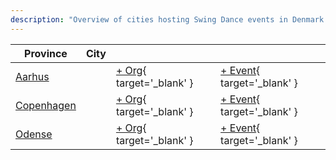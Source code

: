```yaml
---
description: "Overview of cities hosting Swing Dance events in Denmark."
---
```


| Province | City | | |
| --- | --- | --- | --- |
| [Aarhus](by_city.md#aarhus) | | [+ Org](https://github.com/swingdance/orgs/issues/new?assignees=&labels=add+org&projects=&template=02-add_entity.yml&title=%5Bdk%5D%20%3CName%3E&region=dk&province=Aarhus&city=Aarhus){ target='_blank' } | [+ Event](https://github.com/swingdance/events/issues/new?assignees=&labels=add+event&projects=&template=02-add_entity.yml&title=%5B2024%2Fdk%5D%20%3CName%3E&region=dk&province=Aarhus&city=Aarhus&org_id=&date_starts=2024-&date_ends=2024-){ target='_blank' } |
| [Copenhagen](by_city.md#copenhagen) | | [+ Org](https://github.com/swingdance/orgs/issues/new?assignees=&labels=add+org&projects=&template=02-add_entity.yml&title=%5Bdk%5D%20%3CName%3E&region=dk&province=Copenhagen&city=Copenhagen){ target='_blank' } | [+ Event](https://github.com/swingdance/events/issues/new?assignees=&labels=add+event&projects=&template=02-add_entity.yml&title=%5B2024%2Fdk%5D%20%3CName%3E&region=dk&province=Copenhagen&city=Copenhagen&org_id=&date_starts=2024-&date_ends=2024-){ target='_blank' } |
| [Odense](by_city.md#odense) | | [+ Org](https://github.com/swingdance/orgs/issues/new?assignees=&labels=add+org&projects=&template=02-add_entity.yml&title=%5Bdk%5D%20%3CName%3E&region=dk&province=Odense&city=Odense){ target='_blank' } | [+ Event](https://github.com/swingdance/events/issues/new?assignees=&labels=add+event&projects=&template=02-add_entity.yml&title=%5B2024%2Fdk%5D%20%3CName%3E&region=dk&province=Odense&city=Odense&org_id=&date_starts=2024-&date_ends=2024-){ target='_blank' } |
